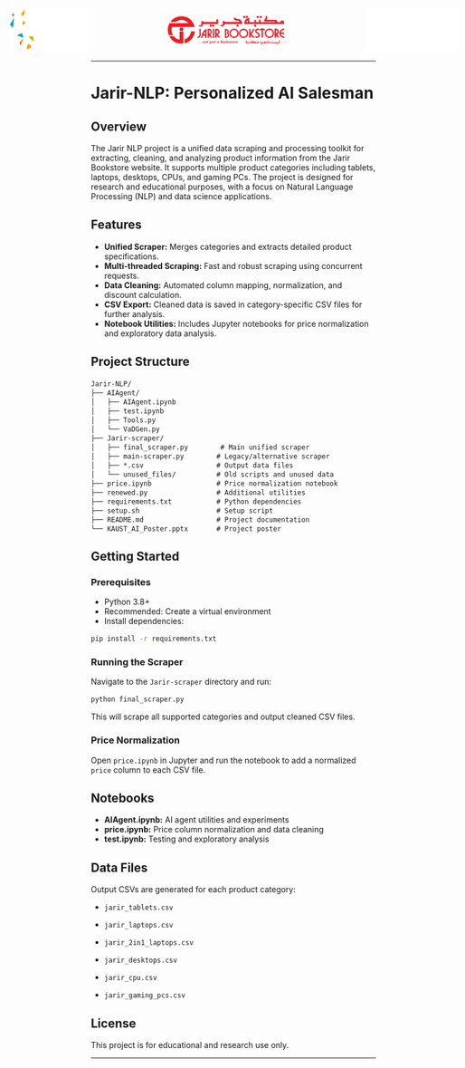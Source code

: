 <div style="display: flex; gap: 10em; align-items: center; justify-content: center;">
  <img src="assets/kaust-academy-logo.png" alt="KAUST Academy Logo" height="80em"/>  
  <img src="assets/jarir-logo.png" alt="Jarir Logo" height="50em"/>
  <img src="assets/kaust-logo.png" alt="KAUST Logo" height="80em"/>
</div>
<hr>

# **Jarir-NLP: Personalized AI Salesman**

## Overview
The Jarir NLP project is a unified data scraping and processing toolkit for extracting, cleaning, and analyzing product information from the Jarir Bookstore website. It supports multiple product categories including tablets, laptops, desktops, CPUs, and gaming PCs. The project is designed for research and educational purposes, with a focus on Natural Language Processing (NLP) and data science applications.

## Features
- **Unified Scraper:** Merges categories and extracts detailed product specifications.
- **Multi-threaded Scraping:** Fast and robust scraping using concurrent requests.
- **Data Cleaning:** Automated column mapping, normalization, and discount calculation.
- **CSV Export:** Cleaned data is saved in category-specific CSV files for further analysis.
- **Notebook Utilities:** Includes Jupyter notebooks for price normalization and exploratory data analysis.

## Project Structure

```
Jarir-NLP/
├── AIAgent/
│   ├── AIAgent.ipynb
│   ├── test.ipynb
│   ├── Tools.py
│   └── VaDGen.py
├── Jarir-scraper/
│   ├── final_scraper.py        # Main unified scraper
│   ├── main-scraper.py        # Legacy/alternative scraper
│   ├── *.csv                  # Output data files
│   └── unused_files/          # Old scripts and unused data
├── price.ipynb                # Price normalization notebook
├── renewed.py                 # Additional utilities
├── requirements.txt           # Python dependencies
├── setup.sh                   # Setup script
├── README.md                  # Project documentation
└── KAUST_AI_Poster.pptx       # Project poster
```

## Getting Started

### Prerequisites
- Python 3.8+
- Recommended: Create a virtual environment
- Install dependencies:
```bash
pip install -r requirements.txt
```

### Running the Scraper
Navigate to the `Jarir-scraper` directory and run:
```bash
python final_scraper.py
```
This will scrape all supported categories and output cleaned CSV files.

### Price Normalization
Open `price.ipynb` in Jupyter and run the notebook to add a normalized `price` column to each CSV file.

## Notebooks
- **AIAgent.ipynb:** AI agent utilities and experiments
- **price.ipynb:** Price column normalization and data cleaning
- **test.ipynb:** Testing and exploratory analysis

## Data Files
Output CSVs are generated for each product category:
- `jarir_tablets.csv`
- `jarir_laptops.csv`
- `jarir_2in1_laptops.csv`
- `jarir_desktops.csv`
- `jarir_cpu.csv`

- `jarir_gaming_pcs.csv`


## License
This project is for educational and research use only.

---
